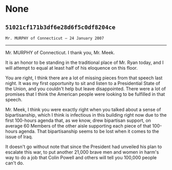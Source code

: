 # None
## `51021cf171b3df6e28d6f5c0df8204ce`
`Mr. MURPHY of Connecticut — 24 January 2007`

---


Mr. MURPHY of Connecticut. I thank you, Mr. Meek.

It is an honor to be standing in the traditional place of Mr. Ryan 
today, and I will attempt to equal at least half of his eloquence on 
this floor.

You are right, I think there are a lot of missing pieces from that 
speech last night. It was my first opportunity to sit and listen to a 
Presidential State of the Union, and you couldn't help but leave 
disappointed. There were a lot of promises that I think the American 
people were looking to be fulfilled in that speech.

Mr. Meek, I think you were exactly right when you talked about a 
sense of bipartisanship, which I think is infectious in this building 
right now due to the first 100-hours agenda that, as we know, drew 
bipartisan support, on average 60 Members of the other aisle supporting 
each piece of that 100-hours agenda. That bipartisanship seems to be 
lost when it comes to the issue of Iraq.

It doesn't go without note that since the President had unveiled his 
plan to escalate this war, to put another 21,000 brave men and women in 
harm's way to do a job that Colin Powell and others will tell you 
100,000 people can't do.